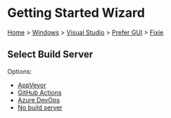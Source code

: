 <!--
GENERATED FILE - DO NOT EDIT
This file was generated by [MarkdownSnippets](https://github.com/SimonCropp/MarkdownSnippets).
Source File: /docs/mdsource/wiz/Windows_VisualStudio_Gui_Fixie.source.md
To change this file edit the source file and then run MarkdownSnippets.
-->

# Getting Started Wizard

[Home](/docs/wiz/readme.md) > [Windows](Windows.md) > [Visual Studio](Windows_VisualStudio.md) > [Prefer GUI](Windows_VisualStudio_Gui.md) > [Fixie](Windows_VisualStudio_Gui_Fixie.md)

## Select Build Server

Options:
 * [AppVeyor](Windows_VisualStudio_Gui_Fixie_AppVeyor.md)
 * [GitHub Actions](Windows_VisualStudio_Gui_Fixie_GitHubActions.md)
 * [Azure DevOps](Windows_VisualStudio_Gui_Fixie_AzureDevOps.md)
 * [No build server](Windows_VisualStudio_Gui_Fixie_None.md)
